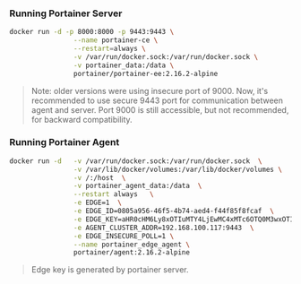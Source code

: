 
### Running Portainer Server
```bash
docker run -d -p 8000:8000 -p 9443:9443 \
                --name portainer-ce \
                --restart=always \
                -v /var/run/docker.sock:/var/run/docker.sock \
                -v portainer_data:/data \
                portainer/portainer-ee:2.16.2-alpine
```

> Note: older versions were using insecure port of 9000. Now, it's recommended to use secure 9443 port for communication between 
> agent and server.
> Port 9000 is still accessible, but not recommended, for backward compatibility.

### Running Portainer Agent
```bash
docker run -d   -v /var/run/docker.sock:/var/run/docker.sock  \
                -v /var/lib/docker/volumes:/var/lib/docker/volumes \
                -v /:/host  \
                -v portainer_agent_data:/data  \
                --restart always   \
                -e EDGE=1  \
                -e EDGE_ID=0805a956-46f5-4b74-aed4-f44f85f8fcaf  \
                -e EDGE_KEY=aHR0cHM6Ly8xOTIuMTY4LjEwMC4xMTc6OTQ0M3wxOTIuMTY4LjEwMC4xMTc6ODAwMHxkOTo5MzoxNjpkNDo3MTo5MDo0NTo1YTo0Nzo0Mjo0Mzo2ZTphMzphZjpiYTpiOXwxMw  \
                -e AGENT_CLUSTER_ADDR=192.168.100.117:9443  \
                -e EDGE_INSECURE_POLL=1 \
                --name portainer_edge_agent \
                portainer/agent:2.16.2-alpine
```

> Edge key is generated by portainer server.